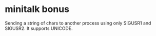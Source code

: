 # minitalk bonus
Sending a string of chars to another process using only SIGUSR1 and SIGUSR2. It supports UNICODE.
